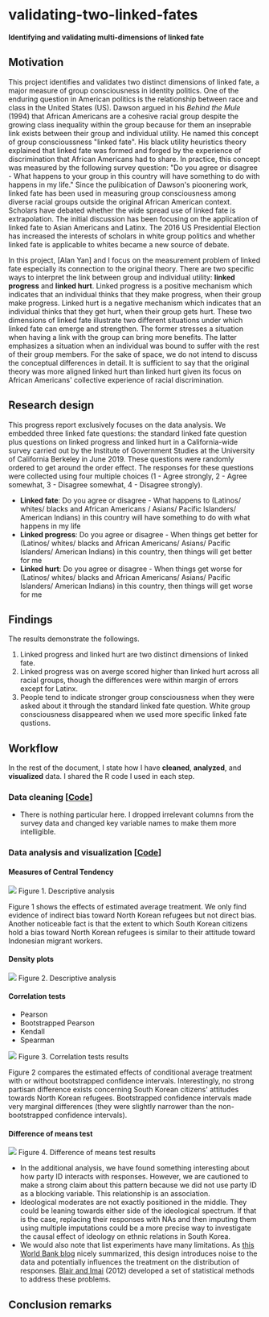 # validating-two-linked-fates

**Identifying and validating multi-dimensions of linked fate**

## Motivation

This project identifies and validates two distinct dimensions of linked fate, a major measure of group consciousness in identity politics. One of the enduring question in American politics is the relationship between race and class in the United States (US). Dawson argued in his _Behind the Mule_ (1994) that African Americans are a cohesive racial group despite the growing class inequality within the group because for them an inseprable link exists between their group and individual utility. He named this concept of group conscioussness "linked fate". His black utility heuristics theory explained that linked fate was formed and forged by the experience of discrimination that African Americans had to share. In practice, this concept was measured by the following survey question: "Do you agree or disagree - What happens to your group in this country will have something to do with happens in my life." Since the pulibication of Dawson's pioonering work, linked fate has been used in measuring group consciousness among diverse racial groups outside the original African American context. Scholars have debated whether the wide spread use of linked fate is extrapolation. The initial discussion has been focusing on the application of linked fate to Asian Americans and Latinx. The 2016 US Presidential Election has increased the interests of scholars in white group politics and whether linked fate is applicable to whites became a new source of debate.

In this project, [Alan Yan] and I focus on the measurement problem of linked fate especially its connection to the original theory. There are two specific ways to interpret the link between group and individual utility: **linked progress** and **linked hurt**. Linked progress is a positive mechanism which indicates that an individual thinks that they make progress, when their group make progress. Linked hurt is a negative mechanism which indicates that an individual thinks that they get hurt, when their group gets hurt. These two dimensions of linked fate illustrate two different situations under which linked fate can emerge and strengthen. The former stresses a situation when having a link with the group can bring more benefits. The latter emphasizes a situation when an individual was bound to suffer with the rest of their group members. For the sake of space, we do not intend to discuss the conceptual differences in detail. It is sufficient to say that the original theory was more aligned linked hurt than linked hurt given its focus on African Americans' collective experience of racial discrimination.

## Research design

This progress report exclusively focuses on the data analysis. We embedded three linked fate questions: the standard linked fate question plus questions on linked progress and linked hurt in a California-wide survey carried out by the Institute of Government Studies at the University of California Berkeley in June 2019. These questions were randomly ordered to get around the order effect. The responses for these questions were collected using four multiple choices (1 - Agree strongly, 2 - Agree somewhat, 3 - Disagree somewhat, 4 - Disagree strongly).

- **Linked fate**: Do you agree or disagree - What happens to (Latinos/ whites/ blacks and African Americans / Asians/ Pacific Islanders/ American Indians) in this country will have something to do with what happens in my life
- **Linked progress**: Do you agree or disagree - When things get better for (Latinos/ whites/ blacks and African Americans/ Asians/ Pacific Islanders/ American Indians) in this country, then things will get better for me
- **Linked hurt**: Do you agree or disagree - When things get worse for (Latinos/ whites/ blacks and African Americans/ Asians/ Pacific Islanders/ American Indians) in this country, then things will get worse for me

## Findings

The results demonstrate the followings.

1. Linked progress and linked hurt are two distinct dimensions of linked fate.
2. Linked progress was on averge scored higher than linked hurt across all racial groups, though the differences were within margin of errors except for Latinx.
3. People tend to indicate stronger group consciousness when they were asked about it through the standard linked fate question. White group consciousness disappeared when we used more specific linked fate qustions.

## Workflow

In the rest of the document, I state how I have **cleaned**, **analyzed**, and **visualized** data. I shared the R code I used in each step.

### Data cleaning \[[Code](https://github.com/jaeyk/validating-two-linked-fates/blob/master/code/01_data_cleaning.Rmd)]

-   There is nothing particular here. I dropped irrelevant columns from the survey data and changed key variable names to make them more intelligible.

### Data analysis and visualization \[[Code](https://github.com/jaeyk/validating-two-linked-fates/blob/master/code/02_data_analysis.Rmd)]

#### Measures of Central Tendency

![](https://github.com/jaeyk/validating-two-linked-fates/blob/master/outputs/descriptive_stat_plot.png)
Figure 1. Descriptive analysis

Figure 1 shows the effects of estimated average treatment. We only find evidence of indirect bias toward North Korean refugees but not direct bias. Another noticeable fact is that the extent to which South Korean citizens hold a bias toward North Korean refugees is similar to their attitude toward Indonesian migrant workers.

#### Density plots

![](https://github.com/jaeyk/validating-two-linked-fates/blob/master/outputs/density_plot.png)
Figure 2. Descriptive analysis

#### Correlation tests

-   Pearson
-   Bootstrapped Pearson
-   Kendall
-   Spearman

![](https://github.com/jaeyk/validating-two-linked-fates/blob/master/outputs/cor_coeffs_plot.png)
Figure 3. Correlation tests results

Figure 2 compares the estimated effects of conditional average treatment with or without bootstrapped confidence intervals. Interestingly, no strong partisan difference exists concerning South Korean citizens' attitudes towards North Korean refugees. Bootstrapped confidence intervals made very marginal differences (they were slightly narrower than the non-bootstrapped confidence intervals).

#### Difference of means test

![](https://github.com/jaeyk/validating-two-linked-fates/blob/master/outputs/diff_in_means_plot.png)
Figure 4. Difference of means test results

-   In the additional analysis, we have found something interesting about how party ID interacts with responses. However, we are cautioned to make a strong claim about this pattern because we did not use party ID as a blocking variable. This relationship is an association.
-   Ideological moderates are not exactly positioned in the middle. They could be leaning towards either side of the ideological spectrum. If that is the case, replacing their responses with NAs and then imputing them using multiple imputations could be a more precise way to investigate the causal effect of ideology on ethnic relations in South Korea.
-   We would also note that list experiments have many limitations. As [this World Bank blog](https://dimewiki.worldbank.org/wiki/List_Experiments) nicely summarized, this design introduces noise to the data and potentially influences the treatment on the distribution of responses. [Blair and Imai](https://imai.fas.harvard.edu/research/files/listP.pdf) (2012) developed a set of statistical methods to address these problems.

## Conclusion remarks
